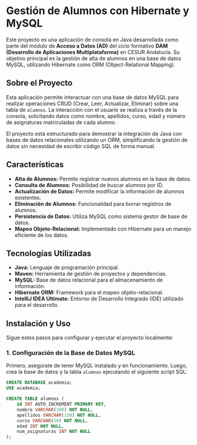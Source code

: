 # Gestión de Alumnos con Hibernate y MySQL

Este proyecto es una aplicación de consola en Java desarrollada como parte del módulo de **Acceso a Datos (AD)** del ciclo formativo **DAM (Desarrollo de Aplicaciones Multiplataforma)** en CESUR Andalucía. Su objetivo principal es la gestión de alta de alumnos en una base de datos MySQL, utilizando Hibernate como ORM (Object-Relational Mapping).

## Sobre el Proyecto

Esta aplicación permite interactuar con una base de datos MySQL para realizar operaciones CRUD (Crear, Leer, Actualizar, Eliminar) sobre una tabla de `alumnos`. La interacción con el usuario se realiza a través de la consola, solicitando datos como nombre, apellidos, curso, edad y número de asignaturas matriculadas de cada alumno.

El proyecto está estructurado para demostrar la integración de Java con bases de datos relacionales utilizando un ORM, simplificando la gestión de datos sin necesidad de escribir código SQL de forma manual.

## Características

* **Alta de Alumnos:** Permite registrar nuevos alumnos en la base de datos.
* **Consulta de Alumnos:** Posibilidad de buscar alumnos por ID.
* **Actualización de Datos:** Permite modificar la información de alumnos existentes.
* **Eliminación de Alumnos:** Funcionalidad para borrar registros de alumnos.
* **Persistencia de Datos:** Utiliza MySQL como sistema gestor de base de datos.
* **Mapeo Objeto-Relacional:** Implementado con Hibernate para un manejo eficiente de los datos.

## Tecnologías Utilizadas

* **Java:** Lenguaje de programación principal.
* **Maven:** Herramienta de gestión de proyectos y dependencias.
* **MySQL:** Base de datos relacional para el almacenamiento de información.
* **Hibernate ORM:** Framework para el mapeo objeto-relacional.
* **IntelliJ IDEA Ultimate:** Entorno de Desarrollo Integrado (IDE) utilizado para el desarrollo.

## Instalación y Uso

Sigue estos pasos para configurar y ejecutar el proyecto localmente:

### 1. Configuración de la Base de Datos MySQL

Primero, asegúrate de tener MySQL instalado y en funcionamiento. Luego, crea la base de datos y la tabla `alumnos` ejecutando el siguiente script SQL:

```sql
CREATE DATABASE academia;
USE academia;

CREATE TABLE alumnos (
    id INT AUTO_INCREMENT PRIMARY KEY,
    nombre VARCHAR(100) NOT NULL,
    apellidos VARCHAR(150) NOT NULL,
    curso VARCHAR(50) NOT NULL,
    edad INT NOT NULL,
    num_asignaturas INT NOT NULL
);
